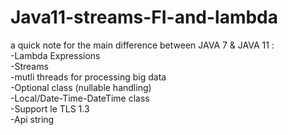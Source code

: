 # Java11-streams-FI-and-lambda


a quick note for the main difference between JAVA 7 & JAVA 11 :
<br/>
-Lambda Expressions
<br/>
-Streams 
<br/>
-mutli threads for processing big data
<br/>
-Optional class (nullable handling)
<br/>
-Local/Date-Time-DateTime class
<br/>
-Support le TLS 1.3
<br/>
-Api string 
